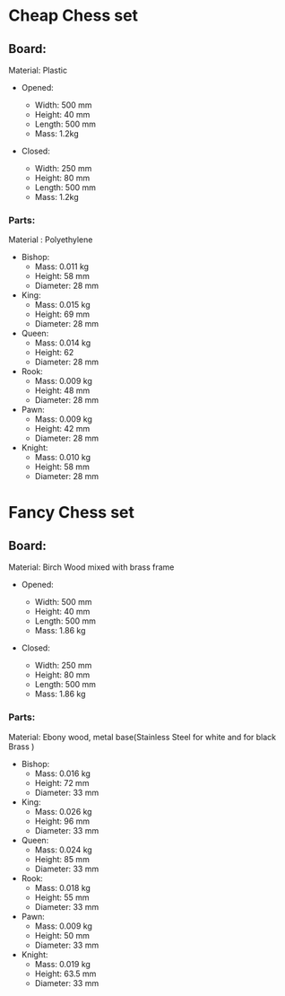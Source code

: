 # Cheap Chess set

## Board:

Material: Plastic

- Opened:

  - Width: 500 mm
  - Height: 40 mm
  - Length: 500 mm
  - Mass: 1.2kg

- Closed:
  - Width: 250 mm
  - Height: 80 mm
  - Length: 500 mm
  - Mass: 1.2kg

### Parts:

Material : Polyethylene

- Bishop:
  - Mass: 0.011 kg
  - Height: 58 mm
  - Diameter: 28 mm
- King:
  - Mass: 0.015 kg
  - Height: 69 mm
  - Diameter: 28 mm
- Queen:
  - Mass: 0.014 kg
  - Height: 62
  - Diameter: 28 mm
- Rook:
  - Mass: 0.009 kg
  - Height: 48 mm
  - Diameter: 28 mm
- Pawn:
  - Mass: 0.009 kg
  - Height: 42 mm
  - Diameter: 28 mm
- Knight:
  - Mass: 0.010 kg
  - Height: 58 mm
  - Diameter: 28 mm

# Fancy Chess set

## Board:

Material: Birch Wood mixed with brass frame

- Opened:

  - Width: 500 mm
  - Height: 40 mm
  - Length: 500 mm
  - Mass: 1.86 kg

- Closed:
  - Width: 250 mm
  - Height: 80 mm
  - Length: 500 mm
  - Mass: 1.86 kg

### Parts:

Material: Ebony wood, metal base(Stainless Steel for white and for black Brass )

- Bishop:
  - Mass: 0.016 kg
  - Height: 72 mm
  - Diameter: 33 mm
- King:
  - Mass: 0.026 kg
  - Height: 96 mm
  - Diameter: 33 mm
- Queen:
  - Mass: 0.024 kg
  - Height: 85 mm
  - Diameter: 33 mm
- Rook:
  - Mass: 0.018 kg
  - Height: 55 mm
  - Diameter: 33 mm
- Pawn:
  - Mass: 0.009 kg
  - Height: 50 mm
  - Diameter: 33 mm
- Knight:
  - Mass: 0.019 kg
  - Height: 63.5 mm
  - Diameter: 33 mm
